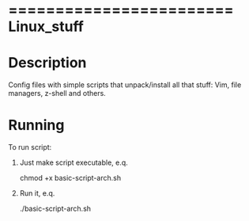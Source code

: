 ========================
Linux_stuff
========================

Description
=====================

Config files with simple scripts that unpack/install all that stuff:
Vim, file managers, z-shell and others.


Running
=====================

To run script:

1) Just make script executable, e.q.

	chmod +x basic-script-arch.sh
2) Run it, e.q.

	./basic-script-arch.sh
